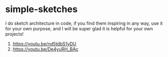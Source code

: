 # simple-sketches
I do sketch architecture in code, if you find them inspiring in any way, use it for your own purpose, and I will be super glad it is helpful for your own projects!

1. https://youtu.be/nd5tdbS1yDU
2. https://youtu.be/De4yuRH_BAc
